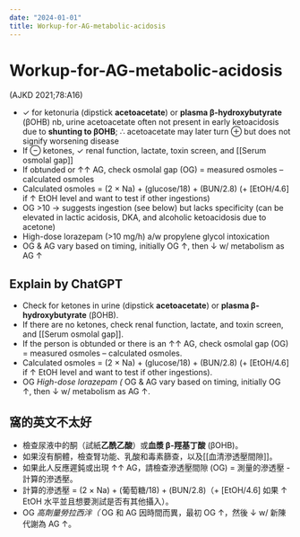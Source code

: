 ```yaml
---
date: "2024-01-01"
title: Workup-for-AG-metabolic-acidosis
---
```



# Workup-for-AG-metabolic-acidosis

(AJKD 2021;78:A16)

- ✓ for ketonuria (dipstick **acetoacetate**) or **plasma β-hydroxybutyrate** (βOHB)
  nb, urine acetoacetate often not present in early ketoacidosis due to **shunting to βOHB**; ∴ acetoacetate may later turn ⊕ but does not signify worsening disease
- If ⊖ ketones, ✓ renal function, lactate, toxin screen, and [[Serum osmolal gap]]
- If obtunded or ↑↑ AG, check osmolal gap (OG) = measured osmoles – calculated osmoles
- Calculated osmoles = (2 × Na) + (glucose/18) + (BUN/2.8) (+ [EtOH/4.6] if ↑ EtOH level and want to test if other ingestions)
- OG >10 → suggests ingestion (see below) but lacks specificity (can be elevated in lactic acidosis, DKA, and alcoholic ketoacidosis due to acetone)
- High-dose lorazepam (>10 mg/h) a/w propylene glycol intoxication
- OG & AG vary based on timing, initially OG ↑, then ↓ w/ metabolism as AG ↑

## Explain by ChatGPT

- Check for ketones in urine (dipstick **acetoacetate**) or **plasma β-hydroxybutyrate** (βOHB).
- If there are no ketones, check renal function, lactate, and toxin screen, and [[Serum osmolal gap]].
- If the person is obtunded or there is an ↑↑ AG, check osmolal gap (OG) = measured osmoles – calculated osmoles.
- Calculated osmoles = (2 × Na) + (glucose/18) + (BUN/2.8) (+ [EtOH/4.6] if ↑ EtOH level and want to test if other ingestions).
- OG _High-dose lorazepam (_ OG & AG vary based on timing, initially OG ↑, then ↓ w/ metabolism as AG ↑.

## 窩的英文不太好

- 檢查尿液中的酮（試紙**乙酰乙酸**）或**血漿 β-羥基丁酸** (βOHB)。
- 如果沒有酮體，檢查腎功能、乳酸和毒素篩查，以及[[血清滲透壓間隙]]。
- 如果此人反應遲鈍或出現 ↑↑ AG，請檢查滲透壓間隙 (OG) = 測量的滲透壓 - 計算的滲透壓。
- 計算的滲透壓 = (2 × Na) + (葡萄糖/18) + (BUN/2.8)（+ [EtOH/4.6] 如果 ↑ EtOH 水平並且想要測試是否有其他攝入）。
- OG _高劑量勞拉西泮（_ OG 和 AG 因時間而異，最初 OG ↑，然後 ↓ w/ 新陳代謝為 AG ↑。
